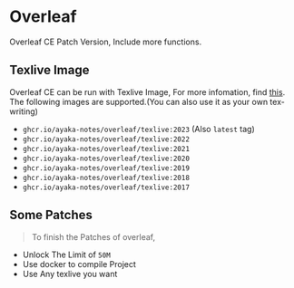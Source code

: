 # Overleaf
Overleaf CE Patch Version, Include more functions.

## Texlive Image
Overleaf CE can be run with Texlive Image, For more infomation, find [this](./texlive). The following images are supported.(You can also use it as your own tex-writing)
- `ghcr.io/ayaka-notes/overleaf/texlive:2023` (Also `latest` tag)
- `ghcr.io/ayaka-notes/overleaf/texlive:2022`
- `ghcr.io/ayaka-notes/overleaf/texlive:2021`
- `ghcr.io/ayaka-notes/overleaf/texlive:2020`
- `ghcr.io/ayaka-notes/overleaf/texlive:2019`
- `ghcr.io/ayaka-notes/overleaf/texlive:2018`
- `ghcr.io/ayaka-notes/overleaf/texlive:2017`

## Some Patches

> To finish the Patches of overleaf, 

- Unlock The Limit of `50M`
- Use docker to compile Project
- Use Any texlive you want


